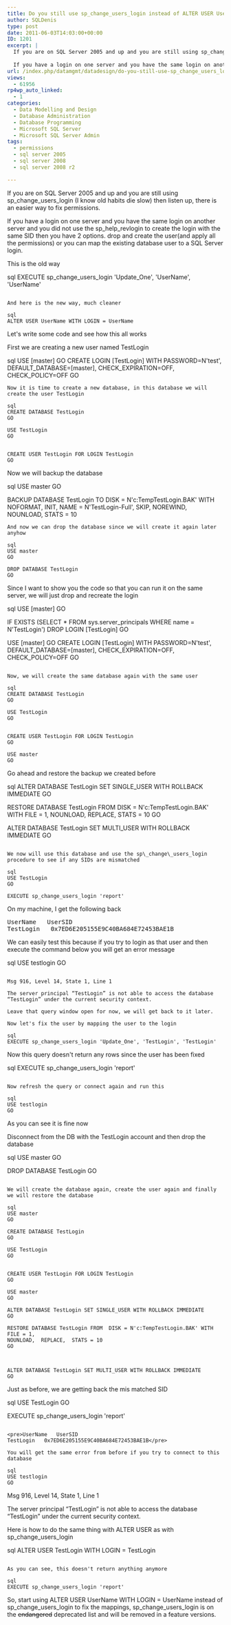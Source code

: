 ```yaml
---
title: Do you still use sp_change_users_login instead of ALTER USER UserName WITH LOGIN = UserName
author: SQLDenis
type: post
date: 2011-06-03T14:03:00+00:00
ID: 1201
excerpt: |
  If you are on SQL Server 2005 and up and you are still using sp_change_users_login (I know old habits die slow) then listen up, there is an easier way to fix permissions.
  
  If you have a login on one server and you have the same login on another server&hellip;
url: /index.php/datamgmt/datadesign/do-you-still-use-sp_change_users_login/
views:
  - 61956
rp4wp_auto_linked:
  - 1
categories:
  - Data Modelling and Design
  - Database Administration
  - Database Programming
  - Microsoft SQL Server
  - Microsoft SQL Server Admin
tags:
  - permissions
  - sql server 2005
  - sql server 2008
  - sql server 2008 r2

---
```

If you are on SQL Server 2005 and up and you are still using sp\_change\_users_login (I know old habits die slow) then listen up, there is an easier way to fix permissions.

If you have a login on one server and you have the same login on another server and you did not use the sp\_help\_revlogin to create the login with the same SID then you have 2 options. drop and create the user(and apply all the permissions) or you can map the existing database user to a SQL Server login.

This is the old way

sql
EXECUTE sp_change_users_login 'Update_One', 'UserName', 'UserName'
```

And here is the new way, much cleaner

sql
ALTER USER UserName WITH LOGIN = UserName
```

Let's write some code and see how this all works

First we are creating a new user named TestLogin

sql
USE [master]
GO
CREATE LOGIN [TestLogin] WITH PASSWORD=N'test', DEFAULT_DATABASE=[master], CHECK_EXPIRATION=OFF, CHECK_POLICY=OFF
GO
```
Now it is time to create a new database, in this database we will create the user TestLogin

sql
CREATE DATABASE TestLogin
GO

USE TestLogin
GO


CREATE USER TestLogin FOR LOGIN TestLogin
GO
```

Now we will backup the database

sql
USE master
GO

BACKUP DATABASE TestLogin TO  DISK = N'c:TempTestLogin.BAK' WITH NOFORMAT, INIT,  NAME = N'TestLogin-Full', 
SKIP, NOREWIND, NOUNLOAD,  STATS = 10
```
And now we can drop the database since we will create it again later anyhow

sql
USE master
GO

DROP DATABASE TestLogin
GO
```

Since I want to show you the code so that you can run it on the same server, we will just drop and recreate the login

sql
USE [master]
GO

IF  EXISTS (SELECT * FROM sys.server_principals WHERE name = N'TestLogin')
DROP LOGIN [TestLogin]
GO


USE [master]
GO
CREATE LOGIN [TestLogin] WITH PASSWORD=N'test', DEFAULT_DATABASE=[master], CHECK_EXPIRATION=OFF, CHECK_POLICY=OFF
GO
```

Now, we will create the same database again with the same user

sql
CREATE DATABASE TestLogin
GO

USE TestLogin
GO


CREATE USER TestLogin FOR LOGIN TestLogin
GO

USE master
GO
```
Go ahead and restore the backup we created before

sql
ALTER DATABASE TestLogin SET SINGLE_USER WITH ROLLBACK IMMEDIATE
GO

RESTORE DATABASE TestLogin FROM  DISK = N'c:TempTestLogin.BAK' WITH  FILE = 1,
NOUNLOAD,  REPLACE,  STATS = 10
GO


ALTER DATABASE TestLogin SET MULTI_USER WITH ROLLBACK IMMEDIATE
GO
```

We now will use this database and use the sp\_change\_users_login procedure to see if any SIDs are mismatched

sql
USE TestLogin
GO

EXECUTE sp_change_users_login 'report'
```

On my machine, I get the following back

<pre>UserName	UserSID
TestLogin	0x7ED6E205155E9C40BA684E72453BAE1B</pre>

We can easily test this because if you try to login as that user and then execute the command below you will get an error message

sql
USE testlogin
GO
```

Msg 916, Level 14, State 1, Line 1
  
The server principal “TestLogin” is not able to access the database “TestLogin” under the current security context.

Leave that query window open for now, we will get back to it later.
  
Now let's fix the user by mapping the user to the login

sql
EXECUTE sp_change_users_login 'Update_One', 'TestLogin', 'TestLogin'
```

Now this query doesn't return any rows since the user has been fixed

sql
EXECUTE sp_change_users_login 'report'
```

Now refresh the query or connect again and run this

sql
USE testlogin
GO
```
As you can see it is fine now

Disconnect from the DB with the TestLogin account and then drop the database

sql
USE master
GO

DROP DATABASE TestLogin
GO
```

We will create the database again, create the user again and finally we will restore the database

sql
USE master
GO

CREATE DATABASE TestLogin
GO

USE TestLogin
GO


CREATE USER TestLogin FOR LOGIN TestLogin
GO

USE master
GO

ALTER DATABASE TestLogin SET SINGLE_USER WITH ROLLBACK IMMEDIATE
GO

RESTORE DATABASE TestLogin FROM  DISK = N'c:TempTestLogin.BAK' WITH  FILE = 1,
NOUNLOAD,  REPLACE,  STATS = 10
GO



ALTER DATABASE TestLogin SET MULTI_USER WITH ROLLBACK IMMEDIATE
GO
```

Just as before, we are getting back the mis matched SID

sql
USE TestLogin
GO

EXECUTE sp_change_users_login 'report'
```

<pre>UserName	UserSID
TestLogin	0x7ED6E205155E9C40BA684E72453BAE1B</pre>

You will get the same error from before if you try to connect to this database

sql
USE testlogin
GO
```

Msg 916, Level 14, State 1, Line 1
  
The server principal “TestLogin” is not able to access the database “TestLogin” under the current security context.

Here is how to do the same thing with ALTER USER as with sp\_change\_users_login 

sql
ALTER USER TestLogin WITH LOGIN = TestLogin
```

As you can see, this doesn't return anything anymore

sql
EXECUTE sp_change_users_login 'report'
```

So, start using ALTER USER UserName WITH LOGIN = UserName instead of sp\_change\_users\_login to fix the mappings, sp\_change\_users\_login is on the <del>endangered</del> deprecated list and will be removed in a feature versions.
